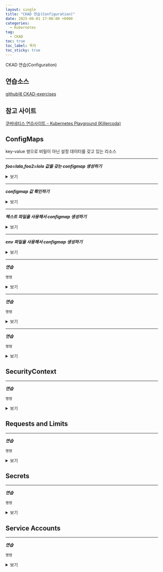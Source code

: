 ```yaml
---
layout: single
title: "CKAD 연습(Configuration)"
date: 2025-06-01 17:00:00 +0900
categories:
  - Kubernetes
tag:
  - CKAD
toc: true
toc_label: 목차
toc_sticky: true
---
```


CKAD 연습(Configuration)

## 연습소스

[github에 CKAD-exercises](https://github.com/dgkanatsios/CKAD-exercises)

## 참고 사이트

[쿠버네티스 연습사이트 - Kubernetes Playground (Killercoda)](https://killercoda.com/playgrounds/scenario/kubernetes)

## ConfigMaps

key-value 쌍으로 비밀이 아닌 설정 데이터를 갖고 있는 리소스

---

__*foo=lala,foo2=lolo 값을 갖는 configmap 생성하기*__

<details><summary>보기</summary>

{% highlight bash %}
kubectl create configmap my-config --from-literal=foo=lala --from-literal=foo2=lolo
{% endhighlight %}

</details>
<p></p>

---

__*configmap 값 확인하기*__

<details><summary>보기</summary>

{% highlight bash %}
kubectl describe configmaps my-config
{% endhighlight %}

</details>
<p></p>

---

__*텍스트 파일을 사용해서 configmap 생성하기*__

<details><summary>보기</summary>

{% highlight bash %}
echo -e "foo3=lili\nfoo4=lele" > config.txt
{% endhighlight %}

{% highlight bash %}
kubectl create configmap my-config --from-file=config.txt
{% endhighlight %}

</details>
<p></p>

---

__*env 파일을 사용해서 configmap 생성하기*__

<details><summary>보기</summary>

{% highlight bash %}
kubectl create configmap my-config --from-env-file=config.env
{% endhighlight %}

</details>
<p></p>

---

__*연습*__

`명령`

<details><summary>보기</summary>

{% highlight bash %}
명령
{% endhighlight %}

</details>
<p></p>

---

__*연습*__

`명령`

<details><summary>보기</summary>

{% highlight bash %}
명령
{% endhighlight %}

</details>
<p></p>

---

__*연습*__

`명령`

<details><summary>보기</summary>

{% highlight bash %}
명령
{% endhighlight %}

</details>
<p></p>

## SecurityContext

---

__*연습*__

`명령`

<details><summary>보기</summary>

{% highlight bash %}
명령
{% endhighlight %}

</details>
<p></p>

## Requests and Limits

---

__*연습*__

`명령`

<details><summary>보기</summary>

{% highlight bash %}
명령
{% endhighlight %}

</details>
<p></p>

## Secrets

---

__*연습*__

`명령`

<details><summary>보기</summary>

{% highlight bash %}
명령
{% endhighlight %}

</details>
<p></p>

## Service Accounts

---

__*연습*__

`명령`

<details><summary>보기</summary>

{% highlight bash %}
명령
{% endhighlight %}

</details>
<p></p>
